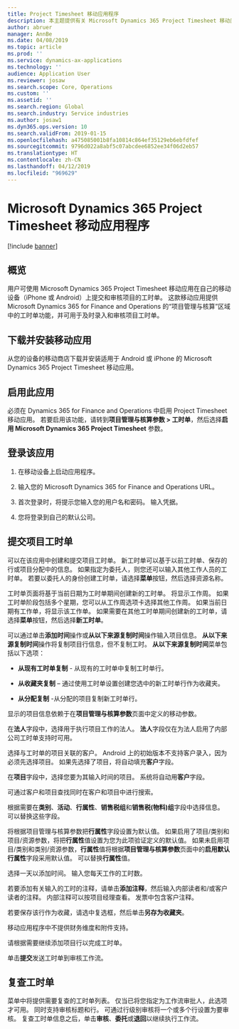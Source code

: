 ```yaml
---
title: Project Timesheet 移动应用程序
description: 本主题提供有关 Microsoft Dynamics 365 Project Timesheet 移动应用程序的信息。 用户可使用 Project Timesheet 移动应用在自己的移动设备上提交和审核项目的工时单。
author: abruer
manager: AnnBe
ms.date: 04/08/2019
ms.topic: article
ms.prod: ''
ms.service: dynamics-ax-applications
ms.technology: ''
audience: Application User
ms.reviewer: josaw
ms.search.scope: Core, Operations
ms.custom: ''
ms.assetid: ''
ms.search.region: Global
ms.search.industry: Service industries
ms.author: josaw1
ms.dyn365.ops.version: 10
ms.search.validFrom: 2019-01-15
ms.openlocfilehash: a475085001b8fa10814c864ef35129eb6ebfdfef
ms.sourcegitcommit: 9796d022a8abf5c07abcdee6852ee34f06d2eb57
ms.translationtype: HT
ms.contentlocale: zh-CN
ms.lasthandoff: 04/12/2019
ms.locfileid: "969629"
---
```

# <a name="microsoft-dynamics-365-project-timesheet-mobile-application"></a>Microsoft Dynamics 365 Project Timesheet 移动应用程序

[!include [banner](../includes/banner.md)]

## <a name="overview"></a>概览

用户可使用 Microsoft Dynamics 365 Project Timesheet 移动应用在自己的移动设备（iPhone 或 Android）上提交和审核项目的工时单。 这款移动应用提供 Microsoft Dynamics 365 for Finance and Operations 的“项目管理与核算”区域中的工时单功能，并可用于及时录入和审核项目工时单。

## <a name="download-and-install-the-mobile-app"></a>下载并安装移动应用

从您的设备的移动商店下载并安装适用于 Android 或 iPhone 的 Microsoft Dynamics 365 Project Timesheet 移动应用。

## <a name="enable-the-app"></a>启用此应用 

必须在 Dynamics 365 for Finance and Operations 中启用 Project Timesheet 移动应用。 若要启用该功能，请转到**项目管理与核算参数 \> 工时单**，然后选择**启用 Microsoft Dynamics 365 Project Timesheet** 参数。

## <a name="sign-in-to-the-app"></a>登录该应用

1.  在移动设备上启动应用程序。

2.  输入您的 Microsoft Dynamics 365 for Finance and Operations URL。

3.  首次登录时，将提示您输入您的用户名和密码。 输入凭据。

4.  您将登录到自己的默认公司。

## <a name="submit-a-project-timesheet"></a>提交项目工时单

可以在该应用中创建和提交项目工时单。 新工时单可以基于以前工时单、保存的行或项目分配中的信息。 如果指定为委托人，则您还可以输入其他工作人员的工时单。 若要以委托人的身份创建工时单，请选择**菜单**按钮，然后选择资源名称。

工时单页面将基于当前日期为工时单期间创建新的工时单。 将显示工作周。 如果工时单阶段包括多个星期，您可以从工作周选项卡选择其他工作周。
如果当前日期有工作单，将显示该工作单。 如果需要在其他工时单期间创建新的工时单，请选择**菜单**按钮，然后选择**新工时单**。

可以通过单击**添加时间**操作或**从以下来源复制时间**操作输入项目信息。 **从以下来源复制时间**操作将复制项目行信息，但不复制工时。 **从以下来源复制时间**菜单包括以下选项：

- **从现有工时单复制** - 从现有的工时单中复制工时单行。

- **从收藏夹复制** – 通过使用工时单设置创建您选中的新工时单行作为收藏夹。

- **从分配复制** -从分配的项目复制新工时单行。

显示的项目信息依赖于在**项目管理与核算参数**页面中定义的移动参数。

在**法人**字段中，选择用于执行项目工作的法人。 **法人**字段仅在为法人启用了内部公司工时单支持时可用。

选择与工时单的项目关联的客户。 Android 上的初始版本不支持客户录入，因为必须先选择项目。 如果先选择了项目，将自动填充**客户**字段。

在**项目**字段中，选择您要为其输入时间的项目。 系统将自动用**客户**字段。

可通过客户和项目查找同时在客户和项目中进行搜索。

根据需要在**类别**、**活动**、**行属性**、**销售税组**和**销售税(物料)组**字段中选择信息。 可以替换这些字段。

将根据项目管理与核算参数把**行属性**字段设置为默认值。 如果启用了项目/类别和项目/资源参数，将把**行属性**值设置为您为此项验证定义的默认值。 如果未启用项目/类别和类别/资源参数，**行属性**值将根据**项目管理与核算参数**页面中的**启用默认行属性**字段采用默认值。 可以替换**行属性**值。

选择一天以添加时间。 输入您每天工作的工时数。

若要添加有关输入的工时的注释，请单击**添加注释**，然后输入内部读者和/或客户读者的注释。
内部注释可以按项目经理查看。 发票中包含客户注释。

若要保存该行作为收藏，请选中复选框，然后单击**另存为收藏夹**。

移动应用程序中不提供财务维度和附件支持。

请根据需要继续添加项目行以完成工时单。

单击**提交**发送工时单到审核工作流。

## <a name="review-timesheets"></a>复查工时单

菜单中将提供需要复查的工时单列表。 仅当已将您指定为工作流审批人，此选项才可用。 同时支持审核标题和行。 可通过行级别审核将一个或多个行设置为要审核。 复查工时单信息之后，单击**审核**、**委托**或**退回**以继续执行工作流。
